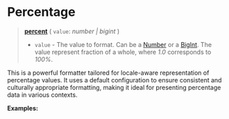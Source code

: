 <script setup>
  import DemoValueFormatter from '../../DemoValueFormatter.vue';
  import { demos } from '../preconfigured-formatters';
</script>

# Percentage <Badge type="info" text="@localizer/format" />

> **[percent](../../../api/_localizer/format/percent/index.md)** ( `value`: _number | bigint_ )
>
> - `value` - The value to format. Can be a [Number](https://developer.mozilla.org/en-US/docs/Web/JavaScript/Reference/Global_Objects/Number) or a [BigInt](https://developer.mozilla.org/en-US/docs/Web/JavaScript/Reference/Global_Objects/BigInt). The value represent fraction of a whole, where _1.0_ corresponds to _100%_.

This is a powerful formatter tailored for locale-aware representation of percentage values. It uses a default configuration to ensure consistent and culturally appropriate formatting, making it ideal for presenting percentage data in various contexts.

**Examples:**

<DemoValueFormatter :demo="demos.percent"/>
